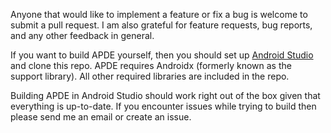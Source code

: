 Anyone that would like to implement a feature or fix a bug is welcome to submit a pull request. I am also grateful for feature requests, bug reports, and any other feedback in general.

If you want to build APDE yourself, then you should set up [Android Studio](https://developer.android.com/studio/index.html) and clone this repo. APDE requires Androidx (formerly known as the support library). All other required libraries are included in the repo.

Building APDE in Android Studio should work right out of the box given that everything is up-to-date. If you encounter issues while trying to build then please send me an email or create an issue.